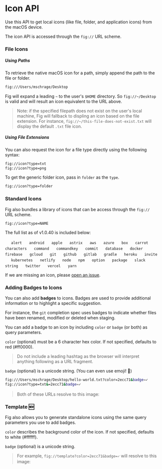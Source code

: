 # Icon API

Use this API to get local icons (like file, folder, and application icons) from the macOS device.

The icon API is accessed through the `fig://` URL scheme. 

### File Icons

##### Using Paths
To retrieve the native macOS icon for a path, simply append the path to the file or folder.

```bash
fig:///Users/mschrage/Desktop
```

Fig will expand a leading `~` to the user's `$HOME` directory. So `fig://~/Desktop` is valid and will result an icon equivalent to the URL above. 

> Note: if the specified filepath does not exist on the user's local machine, Fig will fallback to displing an icon based on the file extension. For instance, `fig://~/this-file-does-not-exist.txt` will display the default `.txt` file icon.


##### Using File Extensions

You can also request the icon for a file type directly using the following syntax:
```bash
fig://icon?type=txt
fig://icon?type=png
``` 

To get the generic folder icon, pass in `folder` as the `type`. 
```bash
fig://icon?type=folder
```
### Standard Icons

Fig also bundles a library of icons that can be access through the `fig://` URL scheme. 

`fig://icon?type=NAME` 

The full list as of v1.0.40 is included below:

<img width="16px" height="16px" src="/docAssets/autocomplete/icons/alert.png"> `alert`
<img width="16px" height="16px" src="/docAssets/autocomplete/icons/android.png"> `android`
<img width="16px" height="16px" src="/docAssets/autocomplete/icons/apple.png"> `apple`
<img width="16px" height="16px" src="/docAssets/autocomplete/icons/astrix.png"> `astrix`
<img width="16px" height="16px" src="/docAssets/autocomplete/icons/aws.png"> `aws`
<img width="16px" height="16px" src="/docAssets/autocomplete/icons/azure.png"> `azure`
<img width="16px" height="16px" src="/docAssets/autocomplete/icons/box.png"> `box`
<img width="16px" height="16px" src="/docAssets/autocomplete/icons/carrot.png"> `carrot`
<img width="16px" height="16px" src="/docAssets/autocomplete/icons/characters.png"> `characters`
<img width="16px" height="16px" src="/docAssets/autocomplete/icons/command.png"> `command`
<img width="16px" height="16px" src="/docAssets/autocomplete/icons/commandkey.png"> `commandkey`
<img width="16px" height="16px" src="/docAssets/autocomplete/icons/commit.png"> `commit`
<img width="16px" height="16px" src="/docAssets/autocomplete/icons/database.png"> `database`
<img width="16px" height="16px" src="/docAssets/autocomplete/icons/docker.png"> `docker`
<img width="16px" height="16px" src="/docAssets/autocomplete/icons/firebase.png"> `firebase`
<img width="16px" height="16px" src="/docAssets/autocomplete/icons/gcloud.png"> `gcloud`
<img width="16px" height="16px" src="/docAssets/autocomplete/icons/git.png"> `git`
<img width="16px" height="16px" src="/docAssets/autocomplete/icons/github.png"> `github`
<img width="16px" height="16px" src="/docAssets/autocomplete/icons/gitlab.png"> `gitlab`
<img width="16px" height="16px" src="/docAssets/autocomplete/icons/gradle.png"> `gradle`
<img width="16px" height="16px" src="/docAssets/autocomplete/icons/heroku.png"> `heroku`
<img width="16px" height="16px" src="/docAssets/autocomplete/icons/invite.png"> `invite`
<img width="16px" height="16px" src="/docAssets/autocomplete/icons/kubernetes.png"> `kubernetes`
<img width="16px" height="16px" src="/docAssets/autocomplete/icons/netlify.png"> `netlify`
<img width="16px" height="16px" src="/docAssets/autocomplete/icons/node.png"> `node`
<img width="16px" height="16px" src="/docAssets/autocomplete/icons/npm.png"> `npm`
<img width="16px" height="16px" src="/docAssets/autocomplete/icons/option.png"> `option`
<img width="16px" height="16px" src="/docAssets/autocomplete/icons/package.png"> `package`
<img width="16px" height="16px" src="/docAssets/autocomplete/icons/slack.png"> `slack`
<img width="16px" height="16px" src="/docAssets/autocomplete/icons/string.png"> `string`
<img width="16px" height="16px" src="/docAssets/autocomplete/icons/twitter.png"> `twitter`
<img width="16px" height="16px" src="/docAssets/autocomplete/icons/vercel.png"> `vercel`
<img width="16px" height="16px" src="/docAssets/autocomplete/icons/yarn.png"> `yarn`

If we are missing an icon, please [open an issue](https://github.com/withfig/fig).

### Adding Badges to Icons

You can also add **badges** to icons. Badges are used to provide additional information or to highlight a specific suggestion. 

For instance, the `git` completion spec uses badges to indicate whether files have been renamed, modified or deleted when staging.

You can add a badge to an icon by including `color` or `badge` (or both) as query parameters. 

`color` (optional) must be a 6 character hex color. If not specified, defaults to red (#ff0000).

> Do not include a leading hashtag as the browser will interpret anything following as a URL fragment. 

`badge` (optional) is a unicode string. (You can even use emoji! 🎉)



```bash
fig:///Users/mschrage/Desktop/hello-world.txt?color=2ecc71&badge=✓
fig://icon?type=txt&=2ecc71&badge=✓
```
> Both of these URLs resolve to this image: 
> <img width="16px" height="16px" src="/docAssets/autocomplete/icons/txt-with-check.png">


### Template 🆕

Fig also allows you to generate standalone icons using the same query parameters you use to add badges. 

`color` describes the background color of the icon. If not specified, defaults to white (#ffffff).

`badge` (optional) is a unicode string.

> For example, `fig://template?color=2ecc71&badge=✓` will resolve to this image:
> <img width="16px" height="16px" src="/docAssets/autocomplete/icons/template-check.png">